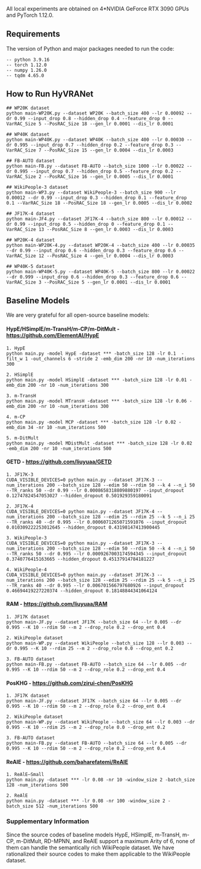 All local experiments are obtained on 4*NVIDIA GeForce RTX 3090 GPUs and PyTorch 1.12.0.



## Requirements
The version of Python and major packages needed to run the code:
   
    -- python 3.9.16
    -- torch 1.12.0
    -- numpy 1.26.0
    -- tqdm 4.65.0




## How to Run HyVRANet

```
## WP20K dataset
python main-WP20K.py --dataset WP20K --batch_size 400 --lr 0.00092 --dr 0.99 --input_drop 0.8 --hidden_drop 0.4 --feature_drop 0 --VarRAC_Size 5 --PosRAC_Size 18 --gen_lr 0.0001 --dis_lr 0.0001

## WP40K dataset
python main-WP40K.py --dataset WP40K --batch_size 400 --lr 0.00030 --dr 0.995 --input_drop 0.7 --hidden_drop 0.2 --feature_drop 0.3 --VarRAC_Size 7 --PosRAC_Size 15 --gen_lr 0.0004 --dis_lr 0.0003

## FB-AUTO dataset
python main-FB.py --dataset FB-AUTO --batch_size 1000 --lr 0.00022 --dr 0.995 --input_drop 0.7 --hidden_drop 0.5 --feature_drop 0.2 --VarRAC_Size 2 --PosRAC_Size 16 --gen_lr 0.0005 --dis_lr 0.0001

## WikiPeople-3 dataset
python main-WP3.py --dataset WikiPeople-3 --batch_size 900 --lr 0.00012 --dr 0.99 --input_drop 0.3 --hidden_drop 0.1 --feature_drop 0.1 --VarRAC_Size 18 --PosRAC_Size 18 --gen_lr 0.0005 --dis_lr 0.0002

## JF17K-4 dataset
python main-JF4.py --dataset JF17K-4 --batch_size 800 --lr 0.00012 --dr 0.99 --input_drop 0.5 --hidden_drop 0 --feature_drop 0.1 --VarRAC_Size 13 --PosRAC_Size 8 --gen_lr 0.0003 --dis_lr 0.0003

## WP20K-4 dataset
python main-WP20K-4.py --dataset WP20K-4 --batch_size 400 --lr 0.00035 --dr 0.99 --input_drop 0.6 --hidden_drop 0.3 --feature_drop 0.6 --VarRAC_Size 12 --PosRAC_Size 4 --gen_lr 0.0004 --dis_lr 0.0003

## WP40K-5 dataset
python main-WP40K-5.py --dataset WP40K-5 --batch_size 800 --lr 0.00022 --dr 0.999 --input_drop 0.6 --hidden_drop 0.3 --feature_drop 0.6 --VarRAC_Size 3 --PosRAC_Size 5 --gen_lr 0.0001 --dis_lr 0.0001

```






## Baseline Models
We are very grateful for all open-source baseline models:

#### HypE/HSimplE/m-TransH/m-CP/m-DitMult - https://github.com/ElementAI/HypE
```
1. HypE
python main.py -model HypE -dataset *** -batch_size 128 -lr 0.1  -filt_w 1 -out_channels 6 -stride 2 -emb_dim 200 -nr 10 -num_iterations 300

2. HSimplE
python main.py -model HSimplE -dataset *** -batch_size 128 -lr 0.01 -emb_dim 200 -nr 10 -num_iterations 300

3. m-TransH
python main.py -model MTransH -dataset *** -batch_size 128 -lr 0.06 -emb_dim 200 -nr 10 -num_iterations 300

4. m-CP
python main.py -model MCP -dataset *** -batch_size 128 -lr 0.02 -emb_dim 34 -nr 10 -num_iterations 500

5. m-DitMult
python main.py -model MDistMult -dataset *** -batch_size 128 -lr 0.02 -emb_dim 200 -nr 10 -num_iterations 500
```

#### GETD - https://github.com/liuyuaa/GETD
```
1. JF17K-3
CUDA_VISIBLE_DEVICES=0 python main.py --dataset JF17K-3 --num_iterations 200 --batch_size 128 --edim 50 --rdim 50 --k 4 --n_i 50 --TR_ranks 50 --dr 0.99 --lr 0.0008658318809880197 --input_dropout 0.12747824547053027 --hidden_dropout 0.501929359180091

2. JF17K-4
CUDA_VISIBLE_DEVICES=0 python main.py --dataset JF17K-4 --num_iterations 200 --batch_size 128 --edim 25 --rdim 25 --k 5 --n_i 25 --TR_ranks 40 --dr 0.995 --lr 0.0006071265071591076 --input_dropout 0.010309222253012645 --hidden_dropout 0.43198147413900445

3. WikiPeople-3
CUDA_VISIBLE_DEVICES=0 python main.py --dataset JF17K-3 --num_iterations 200 --batch_size 128 --edim 50 --rdim 50 --k 4 --n_i 50 --TR_ranks 50 --dr 0.995 --lr 0.0009267003174594345 --input_dropout 0.3740776415163665 --hidden_dropout 0.45137914784181227

4. WikiPeople-4
CUDA_VISIBLE_DEVICES=0 python main.py --dataset JF17K-3 --num_iterations 200 --batch_size 128 --edim 25 --rdim 25 --k 5 --n_i 25 --TR_ranks 40 --dr 0.995 --lr 0.006701566797680926 --input_dropout 0.46694419227220374 --hidden_dropout 0.18148844341064124
```

#### RAM - https://github.com/liuyuaa/RAM
```
1. JF17K dataset
python main-JF.py --dataset JF17K --batch_size 64 --lr 0.005 --dr 0.995 --K 10 --rdim 50 --m 2 --drop_role 0.2 --drop_ent 0.4

2. WikiPeople dataset
python main-WP.py --dataset WikiPeople --batch_size 128 --lr 0.003 --dr 0.995 --K 10 --rdim 25 --m 2 --drop_role 0.0 --drop_ent 0.2

3. FB-AUTO dataset
python main-FB.py --dataset FB-AUTO --batch_size 64 --lr 0.005 --dr 0.995 --K 10 --rdim 50 --m 2 --drop_role 0.2 --drop_ent 0.4
```

#### PosKHG - https://github.com/zirui-chen/PosKHG
```
1. JF17K dataset
python main-JF.py --dataset JF17K --batch_size 64 --lr 0.005 --dr 0.995 --K 10 --rdim 50 --m 2 --drop_role 0.2 --drop_ent 0.4

2. WikiPeople dataset
python main-WP.py --dataset WikiPeople --batch_size 64 --lr 0.003 --dr 0.995 --K 10 --rdim 25 --m 2 --drop_role 0.0 --drop_ent 0.2

3. FB-AUTO dataset
python main-FB.py --dataset FB-AUTO --batch_size 64 --lr 0.005 --dr 0.995 --K 10 --rdim 50 --m 2 --drop_role 0.2 --drop_ent 0.4
```

#### ReAlE - https://github.com/baharefatemi/ReAlE
```
1. ReAlE—Small
python main.py -dataset *** -lr 0.08 -nr 10 -window_size 2 -batch_size 128 -num_iterations 500

2. ReAlE
python main.py -dataset *** -lr 0.08 -nr 100 -window_size 2 -batch_size 512 -num_iterations 500
```

### Supplementary Information
Since the source codes of baseline models HypE, HSimplE, m-TransH, m-CP, m-DitMult, RD-MPNN, and ReAlE support a maximum Arity of 6, none of them can handle the semantically rich WikiPeople dataset.
We have rationalized their source codes to make them applicable to the WikiPeople dataset.



